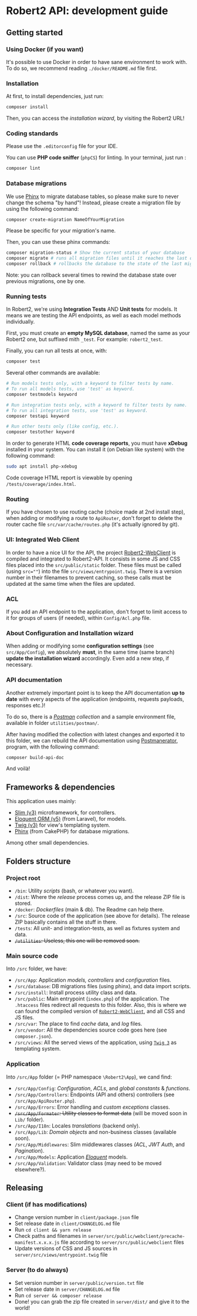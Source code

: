 # Robert2 API: development guide

## Getting started

### Using Docker (if you want)

It's possible to use Docker in order to have sane environment to work with.
To do so, we recommend reading `./docker/README.md` file first.

### Installation

At first, to install dependencies, just run:

```bash
composer install
```

Then, you can access the _installation wizard_, by visiting the Robert2 URL!

### Coding standards

Please use the `.editorconfig` file for your IDE.

You can use __PHP code sniffer__ (`phpCS`) for linting. In your terminal, just run :

```bash
composer lint
```

### Database migrations

We use [Phinx](https://phinx.org/) to migrate database tables, so please make sure
to never change the schema "by hand"! Instead, please create a migration file by
using the following command:

```bash
composer create-migration NameOfYourMigration
```

Please be specific for your migration's name.

Then, you can use these phinx commands:

```bash
composer migration-status # Show the current status of your database
composer migrate # runs all migration files until it reaches the last one
composer rollback # rollbacks the database to the state of the last migration
```

Note: you can rollback several times to rewind the database state over previous
migrations, one by one.

### Running tests

In Robert2, we're using __Integration Tests__ AND __Unit tests__ for models. It
means we are testing the API endpoints, as well as each model methods individually.

First, you must create an __empty MySQL database__, named the same as your Robert2
one, but suffixed mith `_test`. For example: `robert2_test`.

Finally, you can run all tests at once, with:

```bash
composer test
```

Several other commands are available:

```bash
# Run models tests only, with a keyword to filter tests by name.
# To run all models tests, use 'test' as keyword.
composer testmodels keyword

# Run integration tests only, with a keyword to filter tests by name.
# To run all integration tests, use 'test' as keyword.
composer testapi keyword

# Run other tests only (like config, etc.).
composer testother keyword
```

In order to generate HTML __code coverage reports__, you must have __xDebug__
installed in your system. You can install it (on Debian like system) with the
following command:

```bash
sudo apt install php-xdebug
```

Code coverage HTML report is viewable by opening `/tests/coverage/index.html`.

### Routing

If you have chosen to use routing cache (choice made at 2nd install step), when
adding or modifying a route to `ApiRouter`, don't forget to delete the router
cache file `src/var/cache/routes.php` (it's actually ignored by git).

### UI: Integrated Web Client

In order to have a nice UI for the API, the project
[Robert2-WebClient](https://gitlab.com/robertmanager/Robert2-WebClient) is compiled
and integrated to Robert2-API. It consists in some JS and CSS files placed into the
`src/public/static` folder. These files must be called (using `src=""`) into the file
`src/views/entrypoint.twig`. There is a version number in their filenames to prevent
caching, so these calls must be updated at the same time when the files are updated.

### ACL

If you add an API endpoint to the application, don't forget to limit access to it
for groups of users (if needed), within `Config/Acl.php` file.

### About Configuration and Installation wizard

When adding or modifying some __configuration settings__ (see `src/App/Config`),
we absolutely __must__, in the same time (same branch) __update the installation
wizard__ accordingly. Even add a new step, if necessary.

### API documentation

Another extremely important point is to keep the API documentation __up to date__
with every aspects of the application (endpoints, requests payloads, responses etc.)!

To do so, there is a *[Postman](https://www.getpostman.com/) collection* and a
sample environment file, available in folder `utilities/postman/`.

After having modified the collection with latest changes and exported it to this folder,
we can rebuild the API documentation using [Postmanerator](https://github.com/aubm/postmanerator),
program, with the following command:

```bash
composer build-api-doc
```

And voilà!

## Frameworks & dependencies

This application uses mainly:

- [Slim (v3)](https://www.slimframework.com/docs/v3/) microframework, for controllers.
- [Eloquent ORM (v5)](https://laravel.com/docs/5.8/eloquent) (from Laravel), for models.
- [Twig (v3)](https://twig.symfony.com/doc/3.x/) for view's templating system.
- [Phinx](https://book.cakephp.org/phinx/0/en/index.html) (from CakePHP) for database migrations.

Among other small dependencies.

## Folders structure

### Project root

- `/bin`: Utility *scripts* (bash, or whatever you want).
- `/dist`: Where the *release* process comes up, and the release ZIP file is stored.
- `/docker`: *Dockerfiles* (main & db). The Readme can help there.
- `/src`: Source code of the application (see above for details). The release ZIP basically contains all the stuff in there.
- `/tests`: All unit- and integration-tests, as well as fixtures system and data.
- ~~`/utilities`: Useless, this one will be removed soon.~~

### Main source code

Into `/src` folder, we have:

- `/src/App`: Application *models,* *controllers* and *configuration* files.
- `/src/database`: DB migrations files (using phinx), and data import scripts.
- `/src/install`: Install process utility class and data.
- `/src/public`: Main entrypoint (`index.php`) of the application. The `.htaccess` files redirect all requests to this folder. Also, this is where we can found the compiled version of [`Robert2-WebClient`](https://gitlab.com/robertmanager/Robert2-WebClient/), and all CSS and JS files.
- `/src/var`: The place to find *cache* data, and *log* files.
- `/src/vendor`: All the dependencies source code goes here (see `composer.json`).
- `/src/views`: All the served views of the application, using [`Twig 3`](https://twig.symfony.com/doc/3.x/) as templating system.

### Application

Into `/src/App` folder (= PHP namespace `\Robert2\App`), we cand find:

- `/src/App/Config`: *Configuration*, *ACLs*, and *global constants* & *functions*.
- `/src/App/Controllers`: Endpoints (API and others) controllers (see `/src/App/ApiRouter.php`).
- `/src/App/Errors`: Error handling and *custom exceptions* classes.
- ~~`/src/App/Formater`: Utility classes to format data~~ (will be moved soon in `Lib/` folder).
- `/src/App/I18n`: Locales *translations* (backend only).
- `/src/App/Lib`: *Domain objects* and non-business classes (available soon).
- `/src/App/Middlewares`: Slim middlewares classes *(ACL*, *JWT Auth*, and *Pagination*).
- `/src/App/Models`: Application *[Eloquent](https://laravel.com/docs/5.8/eloquent)* models.
- `/src/App/Validation`: Validator class (may need to be moved elsewhere?).

## Releasing

### Client (if has modifications)

- Change version number in `client/package.json` file
- Set release date in `client/CHANGELOG.md` file
- Run `cd client && yarn release`
- Check paths and filenames in `server/src/public/webclient/precache-manifest.x.x.x.js` file
  according to `server/src/public/webclient` files
- Update versions of CSS and JS sources in `server/src/views/entrypoint.twig` file

### Server (to do always)

- Set version number in `server/public/version.txt` file
- Set release date in `server/CHANGELOG.md` file
- Run `cd server && composer release`
- Done! you can grab the zip file created in `server/dist/` and give it to the world!
